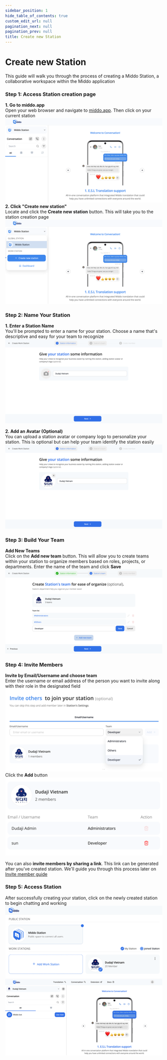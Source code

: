 ```yaml
---  
sidebar_position: 1  
hide_table_of_contents: true  
custom_edit_url: null  
pagination_next: null  
pagination_prev: null  
title: Create new Station  
---  
```

# Create new Station  
  
This guide will walk you through the process of creating a Middo Station, a collaborative workspace within the Middo application  
  
### Step 1: Access Station creation page  
  
**1\. Go to middo.app**  
Open your web browser and navigate to [middo.app](https:/middo.app). Then click on your current station  
![](./img/how-to-create-station-1.png)  
**2\. Click "Create new station"**  
Locate and click the **Create new station** button. This will take you to the station creation page  
![](./img/how-to-create-station-2.png)  
  
### Step 2: Name Your Station  
  
**1\. Enter a Station Name**  
You'll be prompted to enter a name for your station. Choose a name that's descriptive and easy for your team to recognize  
![](./img/how-to-create-station-3.png)  
  
**2\. Add an Avatar (Optional)**  
You can upload a station avatar or company logo to personalize your station. This is optional but can help your team identify the station easily  
![](./img/how-to-create-station-4.png)  
### Step 3: Build Your Team  
  
**Add New Teams**  
Click on the **Add new team** button. This will allow you to create teams within your station to organize members based on roles, projects, or departments. Enter the name of the team and click **Save**  
![](./img/how-to-create-station-5.png)  
  
  
  
### Step 4: Invite Members  
**Invite by Email/Username and choose team**  
Enter the username or email address of the person you want to invite along with their role in the designated field  
![](./img/how-to-create-station-6.png)  
Click the **Add** button  
![](./img/how-to-create-station-7.png)  
  
You can also **invite members by sharing a link**. This link can be generated after you've created station. We'll guide you through this process later on [Invite member guide](./invite-members)  
  
### Step 5: Access Station  
  
After successfully creating your station, click on the newly created station to begin chatting and working  
![](./img/how-to-create-station-8.png)  
![](./img/how-to-create-station-9.png)  
  
